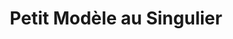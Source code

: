 ---
title: "Petit Modèle au Singulier"
url: /paris/petit-modele-au-singulier/
shop: décoration intérieure
---